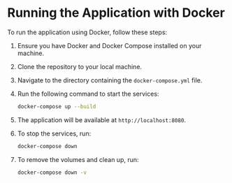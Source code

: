 # Running the Application with Docker

To run the application using Docker, follow these steps:

1. Ensure you have Docker and Docker Compose installed on your machine.

2. Clone the repository to your local machine.

3. Navigate to the directory containing the `docker-compose.yml` file.

4. Run the following command to start the services:

   ```sh
   docker-compose up --build
   ```

5. The application will be available at `http://localhost:8080`.

6. To stop the services, run:

   ```sh
   docker-compose down
   ```

7. To remove the volumes and clean up, run:

   ```sh
   docker-compose down -v
   ```
